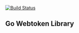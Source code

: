 [![Build Status](https://travis-ci.org/st3fan/gowebtoken.svg?branch=master)](https://travis-ci.org/st3fan/gowebtoken)

## Go Webtoken Library
